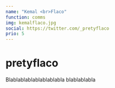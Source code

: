 ```yaml
---
name: "Kemal <br>Flaco"
function: comms
img: kemalflaco.jpg
social: https://twitter.com/_pretyflaco
prio: 5
---
```


# pretyflaco
 
Blablablablablablablabla
blablablabla
